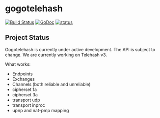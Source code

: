 # gogotelehash

[![Build Status](https://api.travis-ci.org/telehash/gogotelehash.svg?branch=master)](https://travis-ci.org/telehash/gogotelehash) [![GoDoc](https://godoc.org/github.com/telehash/gogotelehash?status.svg)](https://godoc.org/github.com/telehash/gogotelehash) [![status](https://sourcegraph.com/api/repos/github.com/telehash/gogotelehash/.badges/status.png)](https://sourcegraph.com/github.com/telehash/gogotelehash)

## Project Status

Gogotelehash is currently under active development. The API is subject to change. We are currently working on Telehash v3.

What works:

* Endpoints
* Exchanges
* Channels (both reliable and unreliable)
* cipherset 1a
* cipherset 3a
* transport udp
* transport inproc
* upnp and nat-pmp mapping

